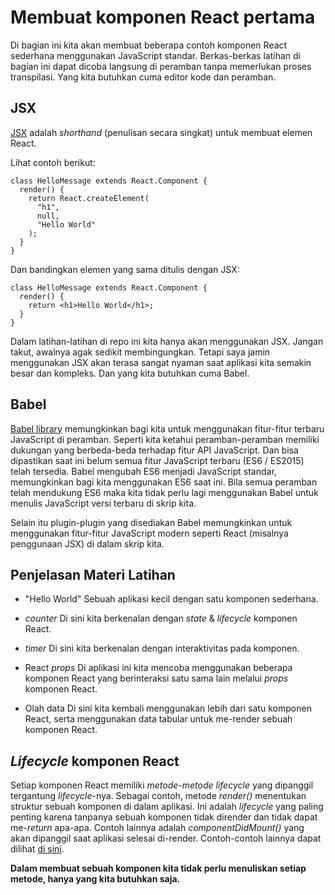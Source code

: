 # Membuat komponen React pertama

Di bagian ini kita akan membuat beberapa contoh komponen React sederhana menggunakan JavaScript standar.
Berkas-berkas latihan di bagian ini dapat dicoba langsung di peramban tanpa memerlukan proses transpilasi. Yang kita butuhkan cuma editor kode dan peramban.

## JSX

[JSX](https://facebook.github.io/react/docs/introducing-jsx.html) adalah _shorthand_ (penulisan secara singkat) untuk membuat elemen React.

Lihat contoh berikut:

```
class HelloMessage extends React.Component {
  render() {
    return React.createElement(
      "h1",
      null,
      "Hello World"
    );
  }
}
```

Dan bandingkan elemen yang sama ditulis dengan JSX:

```
class HelloMessage extends React.Component {
  render() {
    return <h1>Hello World</h1>;
  }
}
```

Dalam latihan-latihan di repo ini kita hanya akan menggunakan JSX. Jangan takut, awalnya agak sedikit membingungkan.
Tetapi saya jamin menggunakan JSX akan terasa sangat nyaman saat aplikasi kita semakin besar dan kompleks. Dan yang kita butuhkan cuma Babel.

## Babel

[Babel library](https://babeljs.io) memungkinkan bagi kita untuk menggunakan fitur-fitur terbaru JavaScript di peramban.
Seperti kita ketahui peramban-peramban memiliki dukungan yang berbeda-beda terhadap fitur API JavaScript. Dan bisa dipastikan saat ini belum semua fitur JavaScript terbaru (ES6 / ES2015) telah tersedia.
Babel mengubah ES6 menjadi JavaScript standar, memungkinkan bagi kita menggunakan ES6 saat ini. Bila semua peramban telah mendukung ES6 maka kita tidak perlu lagi menggunakan Babel untuk menulis JavaScript versi terbaru di skrip kita.

Selain itu plugin-plugin yang disediakan Babel memungkinkan untuk menggunakan fitur-fitur JavaScript modern seperti React (misalnya penggunaan JSX) di dalam skrip kita.

## Penjelasan Materi Latihan

* "Hello World"
	Sebuah aplikasi kecil dengan satu komponen sederhana.

* _counter_
  Di sini kita berkenalan dengan _state_ & _lifecycle_ komponen React.

* _timer_
  Di sini kita berkenalan dengan interaktivitas pada komponen.

* React _props_
  Di aplikasi ini kita mencoba menggunakan beberapa komponen React yang berinteraksi satu sama lain melalui _props_ komponen React.

* Olah data
  Di sini kita kembali menggunakan lebih dari satu komponen React, serta menggunakan data tabular untuk me-render sebuah komponen React.

## _Lifecycle_ komponen React

Setiap komponen React memiliki _metode-metode lifecycle_ yang dipanggil tergantung _lifecycle_-nya. Sebagai contoh, metode _render()_ menentukan struktur sebuah komponen di dalam aplikasi. Ini adalah _lifecycle_ yang paling penting karena tanpanya sebuah komponen tidak dirender dan tidak dapat me-_return_ apa-apa.
Contoh lainnya adalah _componentDidMount()_ yang akan dipanggil saat aplikasi selesai di-render. Contoh-contoh lainnya dapat dilihat [di sini](https://facebook.github.io/react/docs/react-component.html).

__Dalam membuat sebuah komponen kita tidak perlu menuliskan setiap metode, hanya yang kita butuhkan saja.__

